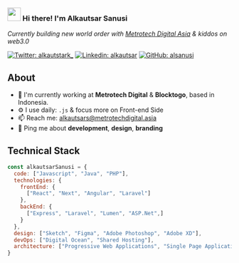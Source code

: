 <h3><img src = "https://raw.githubusercontent.com/MartinHeinz/MartinHeinz/master/wave.gif" width = 30px> Hi there! I'm Alkautsar Sanusi</h3>
<p><em>Currently building new world order with <a target="_blank" rel="noopener noreferrer" href="https://metrotechdigital.asia/">Metrotech Digital Asia</a> & kiddos on web3.0</em></p>

[![Twitter: alkautstark_](https://img.shields.io/twitter/follow/alkautstark_?style=social)](https://twitter.com/alkautstark_)
[![Linkedin: alkautsar](https://img.shields.io/badge/-alkautsar-blue?style=flat-square&logo=Linkedin&logoColor=white&link=https://www.linkedin.com/in/muhammad-alkautsar-sanusi-6013ba123/)](https://www.linkedin.com/in/muhammad-alkautsar-sanusi-6013ba123/)
[![GitHub: alsanusi](https://img.shields.io/github/followers/alsanusi?label=follow&style=social)](https://github.com/alsanusi)

## About

- 💼 I'm currently working at **Metrotech Digital** & **Blocktogo**, based in Indonesia.
- ⚙️ I use daily: `.js` & focus more on Front-end Side
- 📫 Reach me: [alkautsars@metrotechdigital.asia](mailto:alkautsars@metrotechdigital.asia)
- 💬 Ping me about **development**, **design**, **branding**

## Technical Stack

```javascript
const alkautsarSanusi = {
  code: ["Javascript", "Java", "PHP"],
  technologies: {
    frontEnd: {
      ["React", "Next", "Angular", "Laravel"]
    },
    backEnd: {
      ["Express", "Laravel", "Lumen", "ASP.Net",]
    }
  },
  design: ["Sketch", "Figma", "Adobe Photoshop", "Adobe XD"],
  devOps: ["Digital Ocean", "Shared Hosting"],
  architecture: ["Progressive Web Applications", "Single Page Applications"],
}
```

<!--
**alsanusi/alsanusi** is a ✨ _special_ ✨ repository because its `README.md` (this file) appears on your GitHub profile.

Here are some ideas to get you started:

- 🔭 I’m currently working on ...
- 🌱 I’m currently learning ...
- 👯 I’m looking to collaborate on ...
- 🤔 I’m looking for help with ...
- 💬 Ask me about ...
- 📫 How to reach me: ...
- 😄 Pronouns: ...
- ⚡ Fun fact: ...
-->
